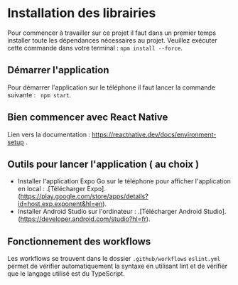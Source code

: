 # Installation des librairies

Pour commencer à travailler sur ce projet il faut dans un premier temps installer toute les dépendances nécessaires au projet.
Veuillez exécuter cette commande dans votre terminal : `npm install --force`.

## Démarrer l'application

Pour démarrer l'application sur le téléphone il faut lancer la commande suivante : ` npm start`.

## Bien commencer avec React Native 

Lien vers la documentation : https://reactnative.dev/docs/environment-setup .
 
## Outils pour lancer l'application ( au choix )

- Installer l'application Expo Go sur le téléphone pour afficher l'application en local : .[Télécharger Expo]. (https://play.google.com/store/apps/details?id=host.exp.exponent&hl=en).
- Installer Android Studio sur l'ordinateur : .[Télécharger Android Studio]. (https://developer.android.com/studio?hl=fr).

## Fonctionnement des workflows

Les workflows se trouvent dans le dossier `.github/workflows`
`eslint.yml` permet de  vérifier automatiquement la syntaxe en utilisant lint et de vérifier que le langage utilisé est du TypeScript.


